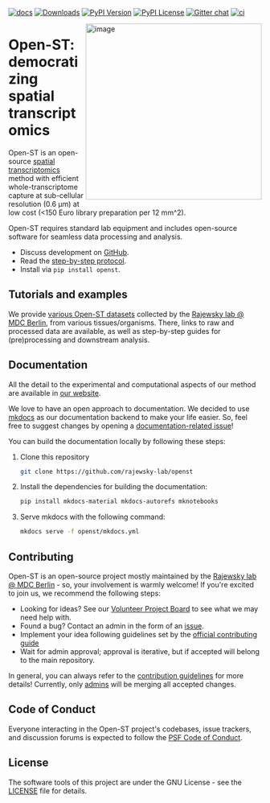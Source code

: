 [![docs](https://github.com/rajewsky-lab/openst/actions/workflows/docs.yml/badge.svg)](https://github.com/rajewsky-lab/openst/actions/workflows/docs.yml)
[![Downloads](https://pepy.tech/badge/openst)](https://pepy.tech/project/openst)
[![PyPI Version](https://img.shields.io/pypi/v/openst.svg)](https://pypi.org/project/openst)
[![PyPI License](https://img.shields.io/pypi/l/openst.svg)](https://pypi.org/project/openst)
[![Gitter chat](https://badges.gitter.im/openst/community.png)](https://gitter.im/openst/community)
[![ci](https://github.com/rajewsky-lab/openst/actions/workflows/docs.yml/badge.svg)](https://github.com/rajewsky-lab/openst/actions/workflows/docs.yml)

<img
  src="https://raw.githubusercontent.com/rajewsky-lab/openst/5617df9d35341778487d4c623eaac53b61000006/docs/static/img/openst_logo_color.png"
  class="dark-light" align="right" width="350" alt="image"
/>

# Open-ST: democratizing spatial transcriptomics
Open-ST is an open-source [spatial transcriptomics](https://en.wikipedia.org/wiki/Spatial_transcriptomics) method 
with efficient whole-transcriptome capture at sub-cellular resolution (0.6 μm) at low cost 
(<150 Euro library preparation per 12 mm^2).

Open-ST requires standard lab equipment
and includes open-source software for seamless data processing and analysis.

- Discuss development on [GitHub](https://github.com/rajewsky-lab/openst).
- Read the [step-by-step protocol](https://rajewsky-lab.github.io/openst/introduction/).
- Install via `pip install openst`.

## Tutorials and examples
We provide [various Open-ST datasets](https://rajewsky-lab.github.io/openst/examples/getting_started/) collected by the [Rajewsky lab @ MDC Berlin](https://www.mdc-berlin.de/n-rajewsky), from various tissues/organisms.
There, links to raw and processed data are available, as well as step-by-step guides for (pre)processing and downstream analysis. 

## Documentation
All the detail to the experimental and computational aspects of our method are available in [our website](https://rajewsky-lab.github.io/openst/).

We love to have an open approach to documentation. We decided to use [mkdocs](https://github.com/mkdocs/mkdocs) as our documentation backend 
to make your life easier. So, feel free to suggest changes by opening a 
[documentation-related issue](https://github.com/rajewsky-lab/openst/issues/new?assignees=&labels=docs&template=&title=)!

You can build the documentation locally by following these steps:
1. Clone this repository
   ```sh
   git clone https://github.com/rajewsky-lab/openst
   ```
2. Install the dependencies for building the documentation:
   ```sh
   pip install mkdocs-material mkdocs-autorefs mknotebooks
   ```
3. Serve mkdocs with the following command:
   ```sh
   mkdocs serve -f openst/mkdocs.yml
   ```

## Contributing
Open-ST is an open-source project mostly maintained by the [Rajewsky lab @ MDC Berlin](https://www.mdc-berlin.de/n-rajewsky) - so, your involvement is warmly welcome! 
If you're excited to join us, we recommend the following steps:

- Looking for ideas? See our [Volunteer Project Board](https://github.com/orgs/rajewsky-lab/projects/1) to see what we may need help with.
- Found a bug? Contact an admin in the form of an [issue](https://github.com/rajewsky-lab/openst/issues/new?assignees=&labels=&template=bug-report.md&title=).
- Implement your idea following guidelines set by the [official contributing guide](CONTRIBUTING.md)
- Wait for admin approval; approval is iterative, but if accepted will belong to the main repository.

In general, you can always refer to the [contribution guidelines](CONTRIBUTING.md) for more details!
Currently, only [admins](https://github.com/orgs/rajewsky-lab/people) will be merging all accepted changes.

## Code of Conduct
Everyone interacting in the Open-ST project's codebases, issue trackers, and discussion forums is expected to follow the [PSF Code of Conduct](https://www.python.org/psf/conduct/).

## License
The software tools of this project are under the GNU License - see the [LICENSE](LICENSE) file for details.
